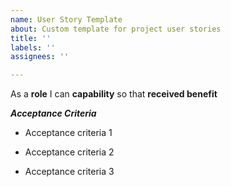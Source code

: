 ```yaml
---
name: User Story Template
about: Custom template for project user stories
title: ''
labels: ''
assignees: ''

---
```


As a **role** I can **capability** so that **received benefit**

***Acceptance Criteria***

- Acceptance criteria 1

- Acceptance criteria 2

- Acceptance criteria 3

